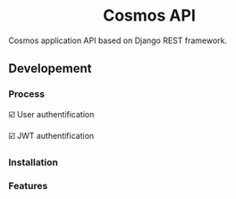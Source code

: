 <h1 align="center">Cosmos API</h1>

<p>
  Cosmos application API based on Django REST framework.
  
</p>

## Developement

### Process

:ballot_box_with_check: User authentification

:ballot_box_with_check: JWT authentification

### Installation

### Features
